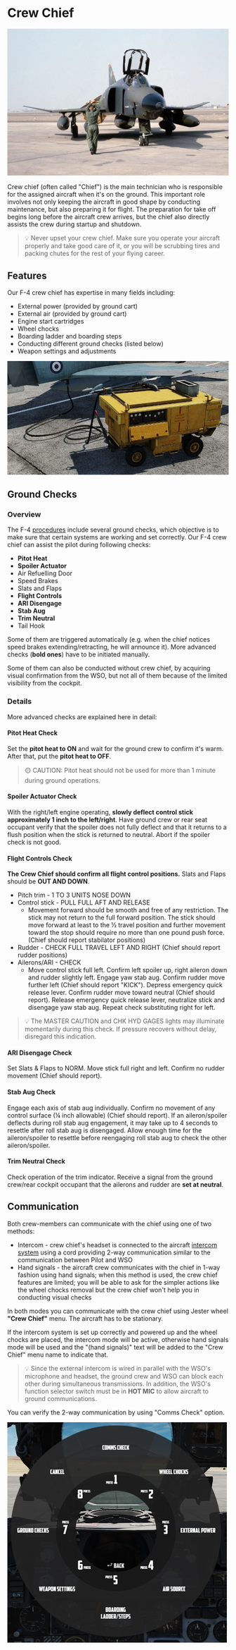 # Crew Chief

![crew chief](../img/crew_chief.jpg)
<!-- https://nara.getarchive.net/media/ -->
<!-- https://nara.getarchive.net/media/
maj-strangler-an-f-4-phantom-ii-aircraft-pilot-speaks-to-his-crew-chief-about-05dea4 -->

Crew chief (often called "Chief") is the main technician
who is responsible for the assigned aircraft when it's on the ground.
This important role involves not only keeping the aircraft in good shape
by conducting maintenance, but also preparing it for flight.
The preparation for take off begins long before the aircraft crew arrives,
but the chief also directly assists the crew during startup and shutdown.

> 💡 Never upset your crew chief. Make sure you operate your aircraft
> properly and take good care of it, or you will be scrubbing tires
> and packing chutes for the rest of your flying career.

## Features

Our F-4 crew chief has expertise in many fields including:

* External power (provided by ground cart)
* External air (provided by ground cart)
* Engine start cartridges
* Wheel chocks
* Boarding ladder and boarding steps
* Conducting different ground checks (listed below)
* Weapon settings and adjustments

![Ground Cart](../img/ground_cart_connected.jpg)

## Ground Checks

### Overview

The F-4 [procedures](../procedures/overview.md) include several ground checks, which objective is to
make sure that certain systems are working and set correctly.
Our F-4 crew chief can assist the pilot during following checks:

* **Pitot Heat**
* **Spoiler Actuator**
* Air Refuelling Door
* Speed Brakes
* Slats and Flaps
* **Flight Controls**
* **ARI Disengage**
* **Stab Aug**
* **Trim Neutral**
* Tail Hook

Some of them are triggered automatically
(e.g. when the chief notices speed brakes extending/retracting, he will announce it).
More advanced checks (**bold ones**) have to be initiated manually.

Some of them can also be conducted without crew chief, by acquiring visual confirmation from the WSO,
but not all of them because of the limited visibility from the cockpit.

### Details

More advanced checks are explained here in detail:

#### Pitot Heat Check

Set the **pitot heat to ON** and wait for the ground crew
to confirm it's warm. After that, put the **pitot heat to OFF**.

> 🟡 CAUTION: Pitot heat should not be used for more than 1
> minute during ground operations.

#### Spoiler Actuator Check

With the right/left engine operating, **slowly deflect
control stick approximately 1 inch to the left/right**.
Have ground crew or rear seat occupant verify
that the spoiler does not fully deflect and that it
returns to a flush position when the stick is
returned to neutral. Abort if the spoiler check is
not good.

#### Flight Controls Check

**The Crew Chief should confirm all flight control
positions.** Slats and Flaps should be **OUT AND DOWN**.

* Pitch trim - 1 TO 3 UNITS NOSE DOWN
* Control stick - PULL FULL AFT AND RELEASE
  * Movement forward should be smooth and free
  of any restriction. The stick may not return to
  the full forward position. The stick should move
  forward at least to the ½ travel position and
  further movement toward the stop should
  require no more than one pound push force.
  (Chief should report stabilator positions)
* Rudder - CHECK FULL TRAVEL LEFT AND RIGHT (Chief should report rudder positions)
* Ailerons/ARI - CHECK
  * Move control stick full left. Confirm left spoiler
  up, right aileron down and rudder slightly left.
  Engage yaw stab aug. Confirm rudder move
  further left (Chief should report "KICK").
  Depress emergency quick release
  lever. Confirm rudder move toward neutral
  (Chief should report).
  Release emergency quick release lever,
  neutralize stick and disengage yaw stab aug.
  Repeat check substituting right for left.

> 💡 The MASTER
> CAUTION and CHK HYD GAGES lights may
> illuminate momentarily during this check. If
> pressure recovers without delay, disregard this
> indication.

#### ARI Disengage Check

Set Slats & Flaps to NORM. Move stick full right and left.
Confirm no rudder movement (Chief should report).

#### Stab Aug Check

Engage each axis of stab aug individually.
Confirm no movement of any control surface
(¼ inch allowable) (Chief should report).
If an aileron/spoiler deflects
during roll stab aug engagement, it may take up
to 4 seconds to resettle after roll stab aug is
disengaged. Allow enough time for the
aileron/spoiler to resettle before reengaging roll
stab aug to check the other aileron/spoiler.

#### Trim Neutral Check

Check operation of the trim indicator.
Receive a signal from the ground crew/rear cockpit
occupant that the ailerons and rudder are **set at neutral**.

## Communication

Both crew-members can communicate with the chief using one of two methods:

* Intercom - crew chief's headset is connected to the aircraft [intercom system](../systems/nav_com/intercom.md)
using a cord providing 2-way communication similar to the communication between Pilot and WSO
* Hand signals - the aircraft crew communicates with the chief in 1-way fashion using hand signals;
when this method is used, the crew chief features are limited;
you will be able to ask for the simpler actions like the wheel chocks removal
but the crew chief won't help you in conducting visual checks

In both modes you can communicate with the crew chief using Jester wheel **"Crew Chief"** menu.
The aircraft has to be stationary.

If the intercom system is set up correctly and powered up and the wheel chocks are placed,
the intercom mode will be active,
otherwise hand signals mode will be used and
the "(hand signals)" text will be added to the "Crew Chief" menu name to indicate that.

> 💡 Since the external intercom is wired in parallel with the WSO's microphone and headset,
> the ground crew and WSO can block each other during simultaneous transmissions.
> In addition, the WSO's function selector switch must be in **HOT MIC** to allow
> aircraft to ground communications.

You can verify the 2-way communication by using "Comms Check" option.

![crew chief menu](../img/crew_chief_menu.jpg)
<!-- ![crew chief menu (hand signals)](../img/crew_chief_menu_hand_signals.jpg) -->
